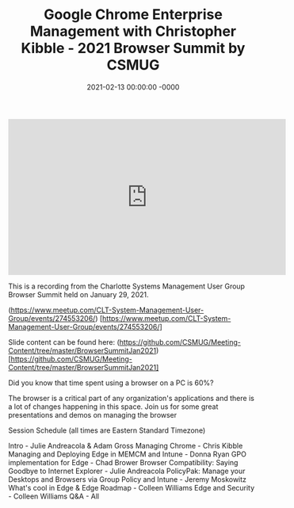 ﻿---
layout: post
title: "Google Chrome Enterprise Management with Christopher Kibble - 2021 Browser Summit by CSMUG"
date: 2021-02-13 00:00:00 -0000
categories:
---

<iframe loading="lazy" width="560" height="315" src="https://www.youtube.com/embed/BsnRgQz2Nzo" title="YouTube video player" frameborder="0" allow="accelerometer; autoplay; clipboard-write; encrypted-media; gyroscope; picture-in-picture" allowfullscreen></iframe>

This is a recording from the Charlotte Systems Management User Group Browser Summit held on January 29, 2021.

(https://www.meetup.com/CLT-System-Management-User-Group/events/274553206/) [https://www.meetup.com/CLT-System-Management-User-Group/events/274553206/]

Slide content can be found here: (https://github.com/CSMUG/Meeting-Content/tree/master/BrowserSummitJan2021) [https://github.com/CSMUG/Meeting-Content/tree/master/BrowserSummitJan2021]

Did you know that time spent using a browser on a PC is 60%?

The browser is a critical part of any organization's applications and there is a lot of changes happening in this space. Join us for some great presentations and demos on managing the browser

Session Schedule (all times are Eastern Standard Timezone)

Intro - Julie Andreacola & Adam Gross
Managing Chrome - Chris Kibble
Managing and Deploying Edge in MEMCM and Intune - Donna Ryan
GPO implementation for Edge - Chad Brower
Browser Compatibility: Saying Goodbye to Internet Explorer - Julie Andreacola
PolicyPak: Manage your Desktops and Browsers via Group Policy and Intune - Jeremy Moskowitz
What's cool in Edge & Edge Roadmap - Colleen Williams
Edge and Security - Colleen Williams
Q&A - All
